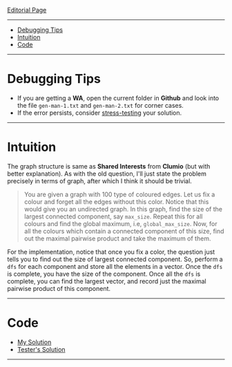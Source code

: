 
[Editorial Page](../book-my-show-set-1.md)

----

<!-- vim-markdown-toc GFM -->

* [Debugging Tips](#debugging-tips)
* [Intuition](#intuition)
* [Code](#code)

<!-- vim-markdown-toc -->

----

# Debugging Tips
* If you are getting a **WA**, open the current folder in **Github** and look into the file `gen-man-1.txt` and `gen-man-2.txt` for corner cases.
* If the error persists, consider [stress-testing](../../../documentation/stress-testing.md) your solution.

----

# Intuition
The graph structure is same as **Shared Interests** from **Clumio** (but with better explanation). As with the old question, I'll just state the problem precisely in terms of graph, after which I think it should be trivial.

> You are given a graph with 100 type of coloured edges. Let us fix a colour and forget all the edges without this color. Notice that this would give you an undirected graph. In this graph, find the size of the largest connected component, say `max_size`. Repeat this for all colours and find the global maximum, i.e, `global_max_size`. Now, for all the colours which contain a connected component of this size, find out the maximal pairwise product and take the maximum of them.

For the implementation, notice that once you fix a color, the question just tells you to find out the size of largest connected component. So, perform a `dfs` for each component and store all the elements in a vector. Once the `dfs` is complete, you have the size of the component. Once all the `dfs` is complete, you can find the largest vector, and record just the maximal pairwise product of this component.

----

# Code
* [My Solution](solution.cpp)
* [Tester's Solution](stupid.cpp)

----
